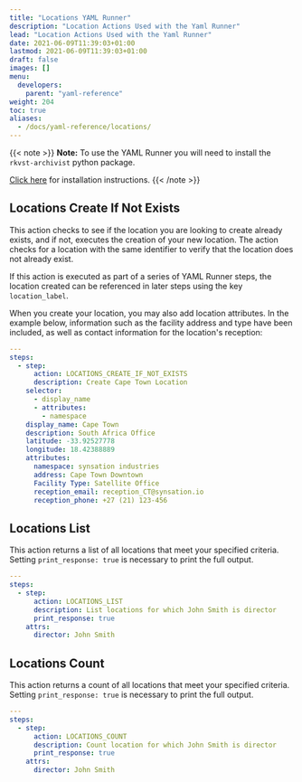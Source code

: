 ```yaml
---
title: "Locations YAML Runner"
description: "Location Actions Used with the Yaml Runner"
lead: "Location Actions Used with the Yaml Runner"
date: 2021-06-09T11:39:03+01:00
lastmod: 2021-06-09T11:39:03+01:00
draft: false
images: []
menu: 
  developers:
    parent: "yaml-reference"
weight: 204
toc: true
aliases: 
  - /docs/yaml-reference/locations/
---
```


{{< note >}}
**Note:** To use the YAML Runner you will need to install the `rkvst-archivist` python package.

[Click here](https://python.rkvst.com/runner/index.html) for installation instructions.
{{< /note >}}

## Locations Create If Not Exists

This action checks to see if the location you are looking to create already exists, and if not, executes the creation of your new location. The action checks for a location with the same identifier to verify that the location does not already exist.

If this action is executed as part of a series of YAML Runner steps, the location created can be referenced in later steps using the key `location_label`. 

When you create your location, you may also add location attributes. In the example below, information such as the facility address and type have been included, as well as contact information for the location's reception:

```yaml
---
steps:
  - step:
      action: LOCATIONS_CREATE_IF_NOT_EXISTS
      description: Create Cape Town Location
    selector:
      - display_name
      - attributes:
        - namespace
    display_name: Cape Town
    description: South Africa Office
    latitude: -33.92527778
    longitude: 18.42388889
    attributes:
      namespace: synsation industries
      address: Cape Town Downtown
      Facility Type: Satellite Office
      reception_email: reception_CT@synsation.io
      reception_phone: +27 (21) 123-456
```

## Locations List

This action returns a list of all locations that meet your specified criteria. Setting `print_response: true` is necessary to print the full output. 

```yaml
---
steps:
  - step:
      action: LOCATIONS_LIST
      description: List locations for which John Smith is director
      print_response: true
    attrs:
      director: John Smith
```

## Locations Count

This action returns a count of all locations that meet your specified criteria. Setting `print_response: true` is necessary to print the full output.

```yaml
---
steps:
  - step:
      action: LOCATIONS_COUNT
      description: Count location for which John Smith is director
      print_response: true
    attrs:
      director: John Smith
```
